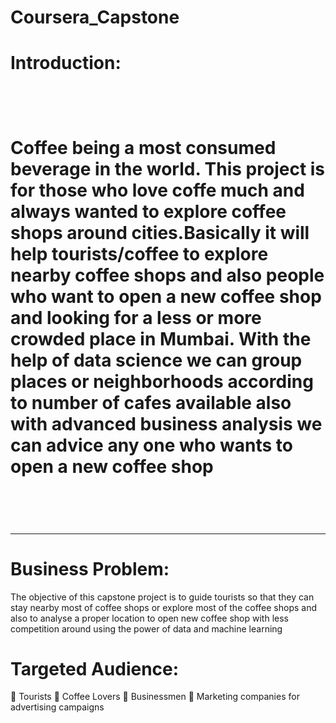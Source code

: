 # Coursera_Capstone
<h1>Introduction:<h1>
<br>
<p>Coffee being a most consumed beverage in the world. This
project is for those who love coffe much and always wanted to
explore coffee shops around cities.Basically it will help
tourists/coffee to explore nearby coffee shops and also people
who want to open a new coffee shop and looking for a less or
more crowded place in Mumbai. With the help of data science we
can group places or neighborhoods according to number of cafes
available also with advanced business analysis we can advice any
one who wants to open a new coffee shop</p>
<br>
<hr>
<h1>Business Problem:</h2>
<p>
The objective of this capstone project is to guide tourists so
that they can stay nearby most of coffee shops or explore most of
the coffee shops and also to analyse a proper location to open
new coffee shop with less competition around using the power of
data and machine learning</p>

<h1>Targeted Audience:</h1>
 Tourists
 Coffee Lovers
 Businessmen
 Marketing companies for advertising campaigns
